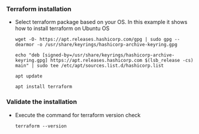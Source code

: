 ### Terraform installation
- Select terraform package based on your OS. In this example it shows how to install terraform on Ubuntu OS
  ```
  wget -O- https://apt.releases.hashicorp.com/gpg | sudo gpg --dearmor -o /usr/share/keyrings/hashicorp-archive-keyring.gpg
  ```
  ```
  echo "deb [signed-by=/usr/share/keyrings/hashicorp-archive-keyring.gpg] https://apt.releases.hashicorp.com $(lsb_release -cs) main" | sudo tee /etc/apt/sources.list.d/hashicorp.list
  ```
  ```
  apt update
  ```
  ```
  apt install terraform
  ```
### Validate the installation
- Execute the command for terraform version check
  ```
  terraform --version
  ```
